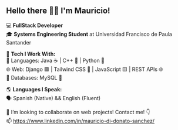 ## Hello there 🧔👾 I'm Mauricio!

💻 **FullStack Developer**  
🎓 **Systems Engineering Student** at Universidad Francisco de Paula Santander


🎯 **Tech I Work With:**  
🚀 Languages: Java ☕ | C++ 🔵 | Python 🐍  
🌐 Web: Django 🟩 | Tailwind CSS 🎨 | JavaScript 🟨 | REST APIs 🌐  
💾 Databases: MySQL 🐬

🌎 **Languages I Speak:**  
🗣️ Spanish (Native) && English (Fluent)  

🤝 I’m looking to collaborate on web projects! Contact me! 👇  
📫 https://www.linkedin.com/in/mauricio-di-donato-sanchez/

<!--
**MauricioDDS/MauricioDDS** is a ✨ _special_ ✨ repository because its `README.md` (this file) appears on your GitHub profile.

Here are some ideas to get you started:

- 🔭 I’m currently working on ...
- 🌱 I’m currently learning ...
- 👯 I’m looking to collaborate on ...
- 🤔 I’m looking for help with ...
- 💬 Ask me about ...
- 📫 How to reach me: ...
- 😄 Pronouns: ...
- ⚡ Fun fact: ...
-->
